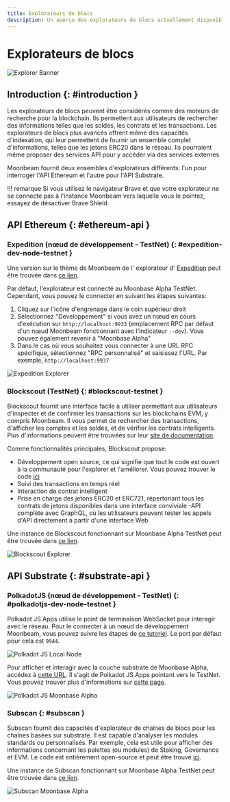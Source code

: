 ```yaml
---
title: Explorateurs de blocs
description: Un aperçu des explorateurs de blocs actuellement disponibles qui peuvent être utilisés pour naviguer dans les couches Substrate et Ethereum du TestNet Moonbeam .
---
```

# Explorateurs de blocs

![Explorer Banner](/images/builders/tools/explorers/explorers-banner.png)

## Introduction {: #introduction } 

Les explorateurs de blocs peuvent être considérés comme des moteurs de recherche pour la blockchain. Ils permettent aux utilisateurs de rechercher des informations telles que les soldes, les contrats et les transactions. Les explorateurs de blocs plus avancés offrent même des capacités d'indexation, qui leur permettent de fournir un ensemble complet d'informations, telles que les jetons ERC20 dans le réseau. Ils pourraient même proposer des services API pour y accéder via des services externes

Moonbeam fournit deux ensembles d'explorateurs différents: l'un pour interroger l'API Ethereum et l'autre pour l'API Substrate.

!!! remarque
    Si vous utilisez le navigateur Brave et que votre explorateur ne se connecte pas à l'instance Moonbeam vers laquelle vous le pointez, essayez de désactiver Brave Shield.

## API Ethereum {: #ethereum-api } 

### Expedition (nœud de développement - TestNet) {: #expedition-dev-node-testnet } 

Une version sur le thème de Moonbeam de l' explorateur d' [Expedition](https://github.com/etclabscore/expedition) peut être trouvée dans [ce lien](https://moonbeam-explorer.netlify.app/).

Par défaut, l'explorateur est connecté au Moonbase Alpha TestNet. Cependant, vous pouvez le connecter en suivant les étapes suivantes:

 1. Cliquez sur l'icône d'engrenage dans le coin supérieur droit
 2. Sélectionnez "Developpement" si vous avez un nœud en cours d'exécution sur `http://localhost:9933` (emplacement RPC par défaut d'un nœud Moonbeam fonctionnant avec l’indicateur `--dev`). Vous pouvez également revenir à "Moonbase Alpha"
 3. Dans le cas où vous souhaitez vous connecter à une URL RPC spécifique, sélectionnez "RPC personnalisé" et saisissez l'URL. Par exemple, `http://localhost:9937`

![Expedition Explorer](/images/builders/tools/explorers/explorers-1.png)

### Blockscout (TestNet) {: #blockscout-testnet } 

Blockscout fournit une interface facile à utiliser permettant aux utilisateurs d'inspecter et de confirmer les transactions sur les blockchains EVM, y compris Moonbeam. Il vous permet de rechercher des transactions, d'afficher les comptes et les soldes, et de vérifier les contrats intelligents. Plus d'informations peuvent être trouvées sur leur [site de documentation](https://docs.blockscout.com/).

Comme fonctionnalités principales, Blockscout propose:

 - Développement open source, ce qui signifie que tout le code est ouvert à la communauté pour l'explorer et l'améliorer. Vous pouvez trouver le code [ici](https://github.com/blockscout/blockscout)
 - Suivi des transactions en temps réel
 - Interaction de contrat intelligent
 - Prise en charge des jetons ERC20 et ERC721, répertoriant tous les contrats de jetons disponibles dans une interface conviviale
 -API complète avec GraphQL, où les utilisateurs peuvent tester les appels d'API directement à partir d'une interface Web

Une instance de Blockscout fonctionnant sur Moonbase Alpha TestNet peut être trouvée dans [ce lien](https://moonbase-blockscout.testnet.moonbeam.network/).

![Blockscout Explorer](/images/builders/tools/explorers/explorers-2.png)

## API Substrate {: #substrate-api }

### PolkadotJS (nœud de développement - TestNet) {: #polkadotjs-dev-node-testnet } 

Polkadot JS Apps utilise le point de terminaison WebSocket pour interagir avec le réseau. Pour le connecter à un nœud de développement Moonbeam, vous pouvez suivre les étapes de [ce tutoriel](/getting-started/local-node/setting-up-a-node/#connecting-polkadot-js-apps-to-a-local-moonbeam-node). Le port par défaut pour cela est `9944`.

![Polkadot JS Local Node](/images/builders/tools/explorers/explorers-3.png)

Pour afficher et interagir avec la couche substrate de Moonbase Alpha, accédez à [cette URL](https://polkadot.js.org/apps/?rpc=wss%3A%2F%2Fwss.testnet.moonbeam.network#/explorer). Il s'agit de Polkadot JS Apps pointant vers le TestNet. Vous pouvez trouver plus d'informations sur [cette page](/integrations/wallets/polkadotjs/).

![Polkadot JS Moonbase Alpha](/images/builders/tools/explorers/explorers-4.png)

### Subscan {: #subscan } 

Subscan fournit des capacités d'explorateur de chaînes de blocs pour les chaînes basées sur substrate. Il est capable d'analyser les modules standards ou personnalisés. Par exemple, cela est utile pour afficher des informations concernant les palettes (ou modules) de Staking, Governance et EVM. Le code est entièrement open-source et peut être trouvé [ici](https://github.com/itering/subscan-essentials).

Une instance de Subscan fonctionnant sur Moonbase Alpha TestNet peut être trouvée dans [ce lien](https://moonbase.subscan.io/).

![Subscan Moonbase Alpha](/images/builders/tools/explorers/explorers-5.png)
